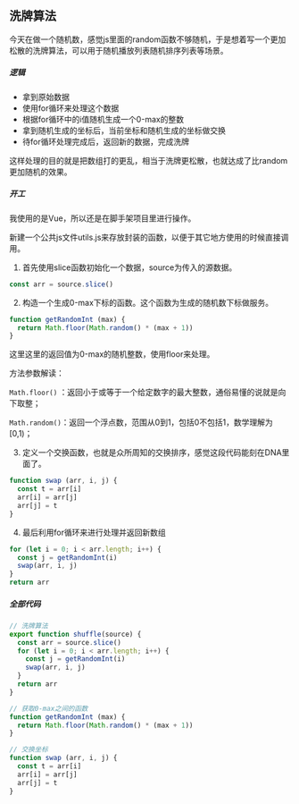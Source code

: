 ##  洗牌算法

今天在做一个随机数，感觉js里面的random函数不够随机，于是想着写一个更加松散的洗牌算法，可以用于随机播放列表随机排序列表等场景。

##### 逻辑

* 拿到原始数据
* 使用for循环来处理这个数据
* 根据for循环中的i值随机生成一个0-max的整数
* 拿到随机生成的坐标后，当前坐标和随机生成的坐标做交换
* 待for循环处理完成后，返回新的数据，完成洗牌

这样处理的目的就是把数组打的更乱，相当于洗牌更松散，也就达成了比random更加随机的效果。

##### 开工

我使用的是Vue，所以还是在脚手架项目里进行操作。

新建一个公共js文件utils.js来存放封装的函数，以便于其它地方使用的时候直接调用。

1. 首先使用slice函数初始化一个数据，source为传入的源数据。

```javascript
const arr = source.slice()
```

2. 构造一个生成0-max下标的函数。这个函数为生成的随机数下标做服务。

```javascript
function getRandomInt (max) {
  return Math.floor(Math.random() * (max + 1))
}
```

这里这里的返回值为0-max的随机整数，使用floor来处理。

方法参数解读：

`Math.floor()` ：返回小于或等于一个给定数字的最大整数，通俗易懂的说就是向下取整；

`Math.random()`：返回一个浮点数，范围从0到1，包括0不包括1，数学理解为[0,1)；

3. 定义一个交换函数，也就是众所周知的交换排序，感觉这段代码能刻在DNA里面了。

```javascript
function swap (arr, i, j) {
  const t = arr[i]
  arr[i] = arr[j]
  arr[j] = t
}
```

4. 最后利用for循环来进行处理并返回新数组

```javascript
for (let i = 0; i < arr.length; i++) {
  const j = getRandomInt(i)
  swap(arr, i, j)
}
return arr
```

##### 全部代码

```javascript
// 洗牌算法
export function shuffle(source) {
  const arr = source.slice()
  for (let i = 0; i < arr.length; i++) {
    const j = getRandomInt(i)
    swap(arr, i, j)
  }
  return arr
}

// 获取0-max之间的函数
function getRandomInt (max) {
  return Math.floor(Math.random() * (max + 1))
}

// 交换坐标
function swap (arr, i, j) {
  const t = arr[i]
  arr[i] = arr[j]
  arr[j] = t
}
```

